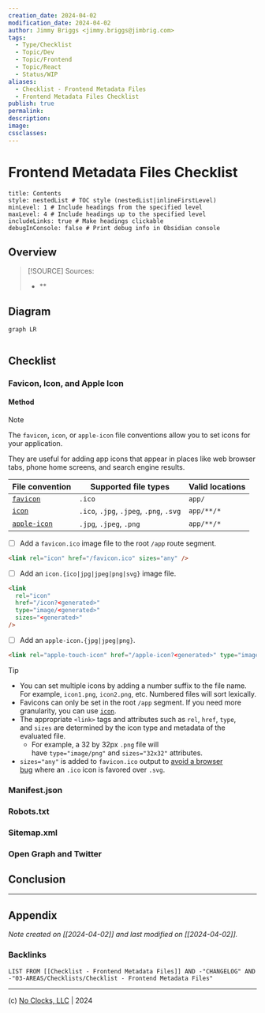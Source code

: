 ```yaml
---
creation_date: 2024-04-02
modification_date: 2024-04-02
author: Jimmy Briggs <jimmy.briggs@jimbrig.com>
tags:
  - Type/Checklist
  - Topic/Dev
  - Topic/Frontend
  - Topic/React
  - Status/WIP
aliases:
  - Checklist - Frontend Metadata Files
  - Frontend Metadata Files Checklist
publish: true
permalink:
description:
image:
cssclasses:
---
```


# Frontend Metadata Files Checklist

```table-of-contents
title: Contents 
style: nestedList # TOC style (nestedList|inlineFirstLevel)
minLevel: 1 # Include headings from the specified level
maxLevel: 4 # Include headings up to the specified level
includeLinks: true # Make headings clickable
debugInConsole: false # Print debug info in Obsidian console
```

## Overview

> [!SOURCE] Sources:
> - **

## Diagram

```mermaid
graph LR
  
```

## Checklist

### Favicon, Icon, and Apple Icon

#### Method

> [!NOTE]
> The `favicon`, `icon`, or `apple-icon` file conventions allow you to set icons for your application.
> 
> They are useful for adding app icons that appear in places like web browser tabs, phone home screens, and search engine results.

| File convention                                              | Supported file types                    | Valid locations |
| ------------------------------------------------------------ | --------------------------------------- | --------------- |
| [`favicon`](https://nextjs.org/docs/app/api-reference/file-conventions/metadata/app-icons#favicon) | `.ico`                                  | `app/`          |
| [`icon`](https://nextjs.org/docs/app/api-reference/file-conventions/metadata/app-icons#icon) | `.ico`, `.jpg`, `.jpeg`, `.png`, `.svg` | `app/**/*`      |
| [`apple-icon`](https://nextjs.org/docs/app/api-reference/file-conventions/metadata/app-icons#apple-icon) | `.jpg`, `.jpeg`, `.png`                 | `app/**/*`      |

- [ ] Add a `favicon.ico` image file to the root `/app` route segment.

```html
<link rel="icon" href="/favicon.ico" sizes="any" />
```

- [ ] Add an `icon.{ico|jpg|jpeg|png|svg}` image file.

```html
<link
  rel="icon"
  href="/icon?<generated>"
  type="image/<generated>"
  sizes="<generated>"
/>
```

- [ ] Add an `apple-icon.{jpg|jpeg|png}`.

```html
<link rel="apple-touch-icon" href="/apple-icon?<generated>" type="image/<generated>" sizes="<generated>"/>
```

> [!TIP]
> - You can set multiple icons by adding a number suffix to the file name. For example, `icon1.png`, `icon2.png`, etc. Numbered files will sort lexically.
> - Favicons can only be set in the root `/app` segment. If you need more granularity, you can use [`icon`](https://nextjs.org/docs/app/api-reference/file-conventions/metadata/app-icons#icon).
> - The appropriate `<link>` tags and attributes such as `rel`, `href`, `type`, and `sizes` are determined by the icon type and metadata of the evaluated file.
> 	- For example, a 32 by 32px `.png` file will have `type="image/png"` and `sizes="32x32"` attributes.
> - `sizes="any"` is added to `favicon.ico` output to [avoid a browser bug](https://evilmartians.com/chronicles/how-to-favicon-in-2021-six-files-that-fit-most-needs) where an `.ico` icon is favored over `.svg`.

### Manifest.json

### Robots.txt

### Sitemap.xml

### Open Graph and Twitter

### 

## Conclusion

***

## Appendix

*Note created on [[2024-04-02]] and last modified on [[2024-04-02]].*

### Backlinks

```dataview
LIST FROM [[Checklist - Frontend Metadata Files]] AND -"CHANGELOG" AND -"03-AREAS/Checklists/Checklist - Frontend Metadata Files"
```

***

(c) [No Clocks, LLC](https://github.com/noclocks) | 2024
